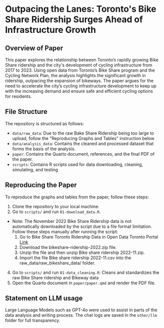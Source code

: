 # Outpacing the Lanes: Toronto's Bike Share Ridership Surges Ahead of Infrastructure Growth

## Overview of Paper
This paper explores the relationship between Toronto’s rapidly growing Bike Share ridership and the city's development of cycling infrastructure from 2017 to 2023. Using open data from Toronto’s Bike Share program and the Cycling Network Plan, the analysis highlights the significant growth in ridership, outpacing the expansion of bikeways. The paper argues for the need to accelerate the city’s cycling infrastructure development to keep up with the increasing demand and ensure safe and efficient cycling options for residents.

## File Structure
The repository is structured as follows:
- `data/raw_data`: Due to the raw Bake Share Ridership being too large to upload, follow the "Reproducing Graphs and Tables" instruction below
- `data/analysis_data`: Contains the cleaned and processed dataset that forms the basis of the analysis.
- `paper`: Contains the Quarto document, references, and the final PDF of the paper.
- `scripts`: Contains R scripts used for data downloading, cleaning, simulating, and testing

## Reproducing the Paper
To reproduce the graphs and tables from the paper, follow these steps:
1. Clone the repository to your local machine.
2. Go to `scripts/` and run `01-download_data.R`.
  - Note: The November 2022 Bike Share Ridership data is not automatically downloaded by the script due to a file format limitation. Follow these steps manually after running the script:
    1. Go to Bike Share Toronto Ridership Data in Open Data Toronto Portal [Link](https://open.toronto.ca/dataset/bike-share-toronto-ridership-data/)
    2. Download the bikeshare-ridership-2022.zip file.
    3. Unzip the file and then unzip Bike share ridership 2022-11.zip.
    4. Import the file Bike share ridership 2022-11.csv into the raw_data/raw_bikeshare_data/ folder.
4. Go to `scripts/` and run `01-data_cleaning.R`: Cleans and standardizes the raw Bike Share ridership and Bikeway data
7. Open the Quarto document in `paper/paper.qmd` and render the PDF file.

## Statement on LLM usage
Large Language Models such as GPT-4o were used to assist in parts of the data analysis and writing process. The chat logs are saved in the `other/llm` folder for full transparency.

